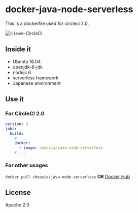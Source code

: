 # docker-java-node-serverless
This is a dockerfile used for circleci 2.0.  

![I-Love-CircleCI](https://circleci.com/blog/media/1107-Picard%20Blog-Docker-06.png)

## Inside it
- Ubuntu 16.04
- openjdk-8-jdk
- nodejs 6
- serverless framework
- Japanese environment

## Use it
### For CircleCI 2.0
```yaml
version: 2
jobs:
  build:
    # ...
    docker:
      - image: choasia/java-node-serverless
    # ...
```
### For other usages
`docker pull choasia/java-node-serverless` **OR** [Docker Hub](https://hub.docker.com/r/choasia/java-node-serverless/)

## License
Apache 2.0
